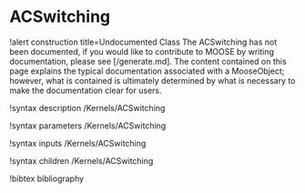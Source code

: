 <!-- MOOSE Documentation Stub: Remove this when content is added. -->

# ACSwitching

!alert construction title=Undocumented Class
The ACSwitching has not been documented, if you would like to contribute to MOOSE by
writing documentation, please see [/generate.md]. The content contained on this page explains
the typical documentation associated with a MooseObject; however, what is contained is ultimately
determined by what is necessary to make the documentation clear for users.

!syntax description /Kernels/ACSwitching

!syntax parameters /Kernels/ACSwitching

!syntax inputs /Kernels/ACSwitching

!syntax children /Kernels/ACSwitching

!bibtex bibliography
